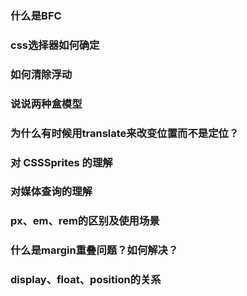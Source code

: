 ### 什么是BFC

### css选择器如何确定


### 如何清除浮动


### 说说两种盒模型


### 为什么有时候⽤**translate**来改变位置⽽不是定位？

  
### 对 CSSSprites 的理解

### 对媒体查询的理解

### px、em、rem的区别及使用场景

### 什么是margin重叠问题？如何解决？

### display、float、position的关系